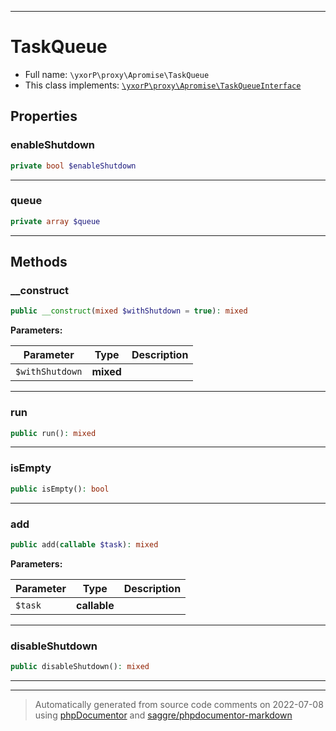 ***

# TaskQueue





* Full name: `\yxorP\proxy\Apromise\TaskQueue`
* This class implements:
[`\yxorP\proxy\Apromise\TaskQueueInterface`](./TaskQueueInterface.md)



## Properties


### enableShutdown



```php
private bool $enableShutdown
```






***

### queue



```php
private array $queue
```






***

## Methods


### __construct



```php
public __construct(mixed $withShutdown = true): mixed
```








**Parameters:**

| Parameter | Type | Description |
|-----------|------|-------------|
| `$withShutdown` | **mixed** |  |




***

### run



```php
public run(): mixed
```











***

### isEmpty



```php
public isEmpty(): bool
```











***

### add



```php
public add(callable $task): mixed
```








**Parameters:**

| Parameter | Type | Description |
|-----------|------|-------------|
| `$task` | **callable** |  |




***

### disableShutdown



```php
public disableShutdown(): mixed
```











***


***
> Automatically generated from source code comments on 2022-07-08 using [phpDocumentor](http://www.phpdoc.org/) and [saggre/phpdocumentor-markdown](https://github.com/Saggre/phpDocumentor-markdown)
